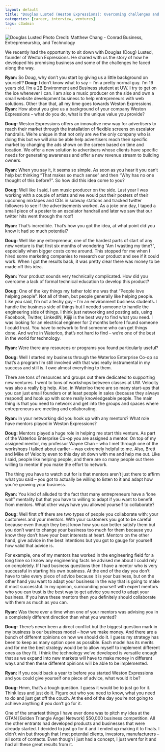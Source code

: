 ```yaml
---
layout: default
title: "Douglas Lusted (Weston Expressions): Overcoming challenges and making his venture a reality"
categories: [career, interview, ventures]
tags: c3admin
---
```

![Douglas Lusted](http://c3inspire.com/wp-content/uploads/2012/09/doug9-225x300.jpeg)
Photo Credit: Matthew Chang - Conrad Business, Entrepreneurship, and Technology

We recently had the opportunity to sit down with Douglas (Doug) Lusted, founder of Weston Expressions. He shared with us the story of how he developed his promising business and some of the challenges he faced along the way.

**Ryan:** So Doug, why don’t you start by giving us a little background on yourself?
**Doug:** I don’t know what to say – I’m a pretty normal guy. I’m 19 years old. I’m a 2B Environment and Business student at UW. I try to get on the ice whenever I can. I am also a music producer on the side and own a small website development business to help entrepreneurs with web solutions. Other than that, all my time goes towards Weston Expressions.
**Ryan:** How about you give us a background of your company Weston Expressions – what do you do, what is the unique value you provide?

**Doug:** Weston Expressions offers an innovative new way for advertisers to reach their market through the installation of flexible screens on escalator handrails. We’re unique in that not only are we the only company who is doing this but we will also be able help advertisers reach their specific market by changing the ads shown on the screen based on time and location. We offer a new solution to advertisers whose clients have specific needs for generating awareness and offer a new revenue stream to building owners.

**Ryan:** When you say it, it seems so simple. As soon as you hear it you can’t help but thinking “That makes so much sense” and then “Why has no one thought of this before?”. So how did this idea come to you?

**Doug:** Well like I said, I am music producer on the side. Last year I was working with a couple of artists and we would put their posters of their upcoming mixtapes and CDs in subway stations and tracked twitter followers to see if the advertisements worked. As a joke one day, I taped a small piece of a poster to an escalator handrail and later we saw that our twitter hits went through the roof!

**Ryan:** That’s incredible. That’s how you got the idea, at what point did you know it had so much potential?

**Doug:** Well like any entrepreneur, one of the hardest parts of start of any new venture is that first six months of wondering “Am I wasting my time?”, especially when bigger costs come around. This stopped for me when I hired some marketing companies to research our product and see if it could work. When I got the results back, it was pretty clear there was money to be made off this idea.

**Ryan:** Your product sounds very technically complicated. How did you overcome a lack of formal technical education to develop this product?

**Doug:** One of the key things my father told me was that “People love helping people”. Not all of them, but people generally like helping people. Like you said, I’m not a techy guy – I’m an environment business students. I handle the business side of things but I needed someone to handle the engineering side of things. I think just networking and posting ads, using Facebook, Twitter, LinkedIN, Kijiji is the best way to find what you need. I was looking for an electrical engineer for 2 months before I found someone I could trust. You have to network to find someone who can get things done. And we’re in Waterloo, that’s not hard to find – we’re one of the best in the world for technology.

**Ryan:** Were there any resources or programs you found particularly useful?

**Doug:** Well I started my business through the Waterloo Enterprise Co-op so that’s a program I’m still involved with that was really instrumental in my success and still is. I owe almost everything to them.

There are tons of resources and groups out there dedicated to supporting new ventures. I went to tons of workshops between classes at UW. Velocity was also a really big help. Also, in Waterloo there are so many start-ups that you can just email founders or at least people in sales (because they always respond) and hook up with some really knowledgeable people. The main thing is that you need to network and get into the groups and spaces where entrepreneurs are meeting and collaborating.

**Ryan:** In your networking did you hook up with any mentors? What role have mentors played in Weston Expressions?

**Doug:** Mentors played a huge role in helping me start this venture. As part of the Waterloo Enterprise Co-op you are assigned a mentor. On top of my assigned mentor, my professor Wayne Chan – who I met through one of the workshops I talked about earlier – was extremely helpful to me. Also, Brett and Mike of Velocity even to this day sit down with me and help me out. Like I said, people like helping people, and there are so many people out there willing to mentor if you make the effort to network.

The thing you have to watch out for is that mentors aren’t just there to affirm what you said – you got to actually be willing to listen to it and adapt how you’re growing your business.

**Ryan:** You kind of alluded to the fact that many entrepreneurs have a ‘lone wolf’ mentality but that you have to willing to adapt if you want to benefit from mentors. What other ways have you allowed yourself to collaborate?

**Doug:** Well first off there are two types of people you collaborate with: your customers and your mentors. With your customers you got to be careful because even though they best know how you can better satisfy them but you don’t want to change your business too much for them because you know they don’t have your best interests at heart. Mentors on the other hand, give advice in the best intentions but you got to gauge for yourself how valid that advice is.

For example, one of my mentors has worked in the engineering field for a long time so I know any engineering facts he advised me about I could rely on completely. If I had business questions then I have a mentor who is very successful in starting his own business. At the end of the day you don’t have to take every piece of advice because it is your business, but on the other hand you want to adapt your business in the way that is going to make it most successful. In my opinion, surrounding yourself with expert mentors who you can trust is the best way to get advice you need to adapt your business. If you have these mentors then you definitely should collaborate with them as much as you can.

**Ryan:** Was there ever a time when one of your mentors was advising you in a completely different direction than what you wanted?

**Doug:** There’s never been a direct conflict but the biggest question mark in my business is our business model – how we make money. And there are a bunch of different opinions on how we should do it. I guess my strategy has been to keep as many option open as possible. Each model has its merits and for me the best strategy would be to allow myself to implement different ones as they fit. I think the technology we’ve developed is versatile enough that as we expand into new markets will have to make money in different ways and then these different opinions will be able to be implemented.

**Ryan:** If you could back a year to before you started Weston Expressions and you could give yourself one piece of advice, what would it be?

**Doug:** Hmm, that’s a tough question. I guess it would be to just go for it. Think less and just do it. Figure out who you need to know, what you need to do and just get off the couch. At the end of the day you’re not going to achieve anything if you don’t go for it.

One of the smartest things I have ever done was to pitch my idea at the GTAN [Golden Triangle Angel Network] $50,000 business competition. All the other entrants had developed products and businesses that were already started. I decided to just go for it and I ended up making it to finals. I didn’t win but through that I met potential clients, investors, manufacturers – all sorts of contacts.  Even though I just had a concept, I just went for it and had all these great results from it.
